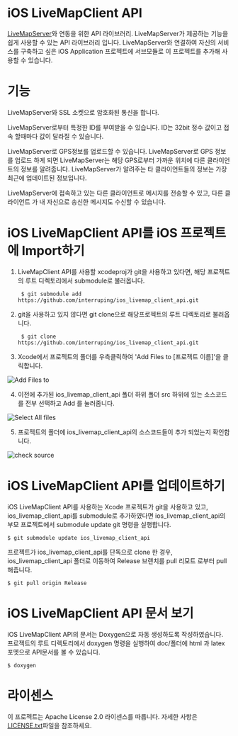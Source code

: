 
iOS LiveMapClient API
=======

[LiveMapServer](https://github.com/interruping/livemap-server)와 연동을 위한 API 라이브러리.
LiveMapServer가 제공하는 기능을 쉽게 사용할 수 있는 API 라이브러리 입니다.
LiveMapServer와 연결하여 자신의 서비스를 구축하고 싶은 iOS Application 프로젝트에 서브모듈로
이 프로젝트를 추가해 사용할 수 있습니다.

기능
========

LiveMapServer와 SSL 소켓으로 암호화된 통신을 합니다.

LiveMapServer로부터 특정한 ID를 부여받을 수 있습니다. ID는 32bit 정수 값이고
접속 할때마다 값이 달라질 수 있습니다.

LiveMapServer로 GPS정보를 업로드할 수 있습니다. LiveMapServer로 GPS 정보를 업로드
하게 되면 LiveMapServer는 해당 GPS로부터 가까운 위치에 다른 클라이언트의 정보를 알려줍니다.
LiveMapServer가 알려주는 타 클라이언트들의 정보는 가장 최근에 업데이트된 정보입니다.

LiveMapServer에 접속하고 있는 다른 클라이언트로 메시지를 전송할 수 있고, 다른 클라이언트
가 내 자신으로 송신한 메시지도 수신할 수 있습니다.


iOS LiveMapClient API를 iOS 프로젝트에 Import하기
=======

1. LiveMapClient API를 사용할 xcodeproj가 git을 사용하고 있다면, 해당
프로젝트의 루트 디렉토리에서 submodule로 불러옵니다.

        $ git submodule add https://github.com/interruping/ios_livemap_client_api.git

2. git을 사용하고 있지 않다면 git clone으로 해당프로젝트의 루트 디렉토리로 불러옵니다.

        $ git clone https://github.com/interruping/ios_livemap_client_api.git

3. Xcode에서 프로젝트의 폴더를 우측클릭하여 'Add Files to [프로젝트 이름]'을 클릭합니다.

![Add Files to](https://user-images.githubusercontent.com/29074678/31337096-bc9917ae-ad34-11e7-836d-7d2343588bbd.png)

4. 이전에 추가된 ios_livemap_client_api 폴더 하위 폴더 src 하위에 있는 소스코드를 전부 선택하고 Add 를 눌러줍니다.

![Select All files](https://user-images.githubusercontent.com/29074678/31337237-5e12cb98-ad35-11e7-9ea9-b32fea3ad997.png)

5. 프로젝트의 폴더에 ios_livemap_client_api의 소스코드들이 추가 되었는지 확인합니다.

![check source](https://user-images.githubusercontent.com/29074678/31337309-b34df51a-ad35-11e7-98c3-a70dc6b2e819.png)


iOS LiveMapClient API를 업데이트하기
=======

iOS LiveMapClient API를 사용하는 Xcode 프로젝트가 git을 사용하고 있고, ios_livemap_client_api를 submodule로 추가하였다면
ios_livemap_client_api의 부모 프로젝트에서 submodule update git 명령을 실행합니다.

    $ git submodule update ios_livemap_client_api
    
프로젝트가 ios_livemap_client_api를 단독으로 clone 한 경우, ios_livemap_client_api 폴더로 이동하여 Release 브랜치를 pull 리모트
로부터 pull해줍니다.

    $ git pull origin Release

iOS LiveMapClient API 문서 보기
=======

iOS LiveMapClient API의 문서는 Doxygen으로 자동 생성하도록 작성하였습니다.
프로젝트의 루트 디렉토리에서 doxygen 명령을 실행하여 doc/폴더에 html 과 latex
포멧으로 API문서를 볼 수 있습니다.

    $ doxygen

라이센스
=======
이 프로젝트는 Apache License 2.0 라이센스를 따릅니다. 자세한 사항은 [LICENSE.txt](https://github.com/interruping/ios_livemap_client_api.git/LICENSE)파일을 참조하세요.

